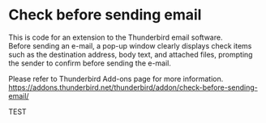 # Check before sending email
This is code for an extension to the Thunderbird email software.  
Before sending an e-mail, a pop-up window clearly displays check items such as the destination address, body text, and attached files, prompting the sender to confirm before sending the e-mail.

Please refer to Thunderbird Add-ons page for more information.  
https://addons.thunderbird.net/thunderbird/addon/check-before-sending-email/

TEST